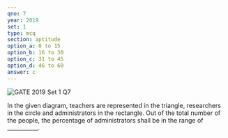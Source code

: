 ```yaml
---
qno: 7
year: 2019
set: 1
type: mcq
section: aptitude
option_a: 0 to 15
option_b: 16 to 30 
option_c: 31 to 45
option_d: 46 to 60
answer: c
---
```


![GATE 2019 Set 1 Q7](/assets/images/gate-exams/2019-1/1.png)

In the given diagram, teachers are represented in the triangle, researchers in the circle and administrators in the rectangle. Out of the total number of the people, the percentage of administrators shall be in the range of ___________.